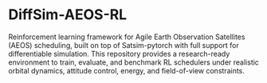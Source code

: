 # DiffSim-AEOS-RL
Reinforcement learning framework for Agile Earth Observation Satellites (AEOS) scheduling, built on top of Satsim-pytorch with full support for differentiable simulation. This repository provides a research-ready environment to train, evaluate, and benchmark RL schedulers under realistic orbital dynamics, attitude control, energy, and field-of-view constraints.
